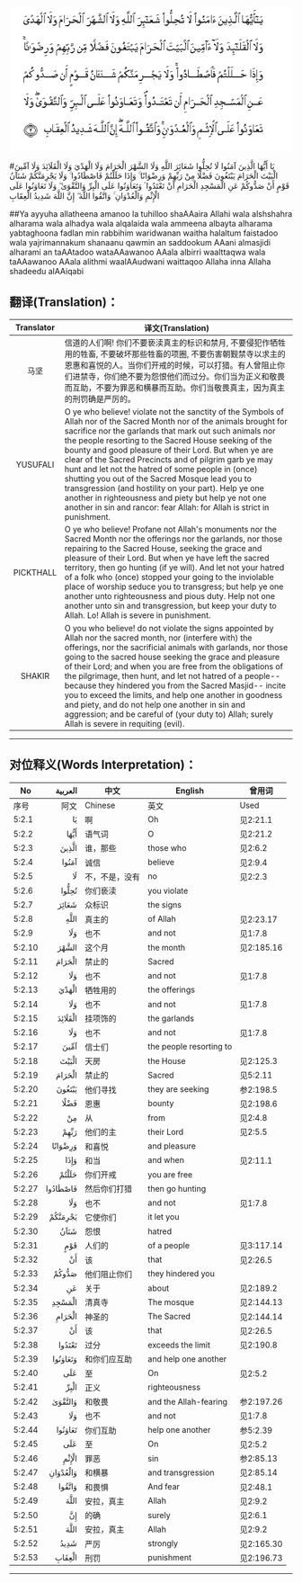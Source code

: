 ![005:002](images/005_002.gif)

#يَا أَيُّهَا الَّذِينَ آمَنُوا لَا تُحِلُّوا شَعَائِرَ اللَّهِ وَلَا الشَّهْرَ الْحَرَامَ وَلَا الْهَدْيَ وَلَا الْقَلَائِدَ وَلَا آمِّينَ الْبَيْتَ الْحَرَامَ يَبْتَغُونَ فَضْلًا مِنْ رَبِّهِمْ وَرِضْوَانًا ۚ وَإِذَا حَلَلْتُمْ فَاصْطَادُوا ۚ وَلَا يَجْرِمَنَّكُمْ شَنَآنُ قَوْمٍ أَنْ صَدُّوكُمْ عَنِ الْمَسْجِدِ الْحَرَامِ أَنْ تَعْتَدُوا ۘ وَتَعَاوَنُوا عَلَى الْبِرِّ وَالتَّقْوَىٰ ۖ وَلَا تَعَاوَنُوا عَلَى الْإِثْمِ وَالْعُدْوَانِ ۚ وَاتَّقُوا اللَّهَ ۖ إِنَّ اللَّهَ شَدِيدُ الْعِقَابِ 

##Ya ayyuha allatheena amanoo la tuhilloo shaAAaira Allahi wala alshshahra alharama wala alhadya wala alqalaida wala ammeena albayta alharama yabtaghoona fadlan min rabbihim waridwanan waitha halaltum faistadoo wala yajrimannakum shanaanu qawmin an saddookum AAani almasjidi alharami an taAAtadoo wataAAawanoo AAala albirri waalttaqwa wala taAAawanoo AAala alithmi waalAAudwani waittaqoo Allaha inna Allaha shadeedu alAAiqabi 

## 翻译(Translation)：

| Translator | 译文(Translation)                                            |
| :--------: | ------------------------------------------------------------ |
|    马坚    | 信道的人们啊! 你们不要亵渎真主的标识和禁月, 不要侵犯作牺牲用的牲畜, 不要破坏那些牲畜的项圈, 不要伤害朝觐禁寺以求主的恩惠和喜悦的人。当你们开戒的时候，可以打猎。有人曾阻止你们进禁寺，你们绝不要为怨恨他们而过分。你们当为正义和敬畏而互助，不要为罪恶和横暴而互助。你们当敬畏真主，因为真主的刑罚确是严厉的。 |
|  YUSUFALI  | O ye who believe! violate not the sanctity of the Symbols of Allah nor of the Sacred Month nor of the animals brought for sacrifice nor the garlands that mark out such animals nor the people resorting to the Sacred House seeking of the bounty and good pleasure of their Lord. But when ye are clear of the Sacred Precincts and of pilgrim garb ye may hunt and let not the hatred of some people in (once) shutting you out of the Sacred Mosque lead you to transgression (and hostility on your part). Help ye one another in righteousness and piety but help ye not one another in sin and rancor: fear Allah: for Allah is strict in punishment. |
| PICKTHALL  | O ye who believe! Profane not Allah's monuments nor the Sacred Month nor the offerings nor the garlands, nor those repairing to the Sacred House, seeking the grace and pleasure of their Lord. But when ye have left the sacred territory, then go hunting (if ye will). And let not your hatred of a folk who (once) stopped your going to the inviolable place of worship seduce you to transgress; but help ye one another unto righteousness and pious duty. Help not one another unto sin and transgression, but keep your duty to Allah. Lo! Allah is severe in punishment. |
|   SHAKIR   | O you who believe! do not violate the signs appointed by Allah nor the sacred month, nor (interfere with) the offerings, nor the sacrificial animals with garlands, nor those going to the sacred house seeking the grace and pleasure of their Lord; and when you are free from the obligations of the pilgrimage, then hunt, and let not hatred of a people-- because they hindered you from the Sacred Masjid-- incite you to exceed the limits, and help one another in goodness and piety, and do not help one another in sin and aggression; and be careful of (your duty to) Allah; surely Allah is severe in requiting (evil). |

---

## 对位释义(Words Interpretation)：

| No   | العربية | 中文    | English | 曾用词 |
| ---- | ------: | ------- | ------- | ------ |
| 序号 |    阿文 | Chinese | 英文    | Used   |
| 5:2.1  | يَا       | 啊             | Oh                      | 见2:21.1   |
| 5:2.2  | أَيُّهَا     | 语气词         | O                       | 见2:21.2   |
| 5:2.3  | الَّذِينَ    | 谁，那些       | those who               | 见2:6.2    |
| 5:2.4  | آمَنُوا    | 诚信           | believe                 | 见2:9.4    |
| 5:2.5  | لَا       | 不，不是，没有 | no                      | 见2:2.3    |
| 5:2.6  | تُحِلُّوا    | 你们亵渎       | you violate             |            |
| 5:2.7  | شَعَائِرَ    | 众标识         | the signs               |            |
| 5:2.8  | اللَّهِ     | 真主的         | of Allah                | 见2:23.17  |
| 5:2.9  | وَلَا      | 也不           | and not                 | 见1:7.8    |
| 5:2.10 | الشَّهْرَ    | 这个月         | the month               | 见2:185.16 |
| 5:2.11 | الْحَرَامَ   | 禁止的         | Sacred                  |            |
| 5:2.12 | وَلَا      | 也不           | and not                 | 见1:7.8    |
| 5:2.13 | الْهَدْيَ    | 牺牲用的       | the offerings           |            |
| 5:2.14 | وَلَا      | 也不           | and not                 | 见1:7.8    |
| 5:2.15 | الْقَلَائِدَ  | 挂项饰的       | the garlands            |            |
| 5:2.16 | وَلَا      | 也不           | and not                 | 见1:7.8    |
| 5:2.17 | آمِّينَ     | 信士们         | the people resorting to |            |
| 5:2.18 | الْبَيْتَ    | 天房           | the House               | 见2:125.3  |
| 5:2.19 | الْحَرَامَ   | 禁止的         | Sacred                  | 见5:2.11   |
| 5:2.20 | يَبْتَغُونَ   | 他们寻找       | they are seeking        | 参2:198.5  |
| 5:2.21 | فَضْلًا     | 恩惠           | bounty                  | 见2:198.6  |
| 5:2.22 | مِنْ       | 从             | from                    | 见2:4.8    |
| 5:2.23 | رَبِّهِمْ     | 他们的主       | their Lord              | 见2:5.5    |
| 5:2.24 | وَرِضْوَانًا  | 和喜悦         | and pleasure            |            |
| 5:2.25 | وَإِذَا     | 和当           | and when                | 见2:11.1   |
| 5:2.26 | حَلَلْتُمْ    | 你们开戒       | you are free            |            |
| 5:2.27 | فَاصْطَادُوا | 然后你们打猎   | then go hunting         |            |
| 5:2.28 | وَلَا      | 也不           | and not                 | 见1:7.8    |
| 5:2.29 | يَجْرِمَنَّكُمْ  | 它使你们       | it let you              |            |
| 5:2.30 | شَنَآنُ     | 怨恨           | hatred                  |            |
| 5:2.31 | قَوْمٍ      | 人们的         | of a people             | 见3:117.14 |
| 5:2.32 | أَنْ       | 该             | that                    | 见2:26.5   |
| 5:2.33 | صَدُّوكُمْ    | 他们阻止你们   | they hindered you       |            |
| 5:2.34 | عَنِ       | 关于           | about                   | 见2:189.2  |
| 5:2.35 | الْمَسْجِدِ   | 清真寺         | The mosque              | 见2:144.13 |
| 5:2.36 | الْحَرَامِ   | 神圣的         | The Sacred              | 见2:144.14 |
| 5:2.37 | أَنْ       | 该             | that                    | 见2:26.5   |
| 5:2.38 | تَعْتَدُوا   | 过分           | exceeds the limit       | 见2:190.8  |
| 5:2.39 | وَتَعَاوَنُوا | 和你们应互助   | and help one another    |            |
| 5:2.40 | عَلَى      | 至             | On                      | 见2:5.2    |
| 5:2.41 | الْبِرِّ     | 正义           | righteousness           |            |
| 5:2.42 | وَالتَّقْوَىٰ  | 和敬畏         | and the Allah-fearing   | 参2:197.26 |
| 5:2.43 | وَلَا      | 也不           | and not                 | 见1:7.8    |
| 5:2.44 | تَعَاوَنُوا  | 你们互助       | help one another        | 参5:2.39   |
| 5:2.45 | عَلَى      | 至             | On                      | 见2:5.2    |
| 5:2.46 | الْإِثْمِ    | 罪恶           | sin                     | 参2:85.13  |
| 5:2.47 | وَالْعُدْوَانِ | 和横暴         | and transgression       | 见2:85.14  |
| 5:2.48 | وَاتَّقُوا   | 和畏惧         | And fear                | 见2:48.1   |
| 5:2.49 | اللَّهَ     | 安拉，真主     | Allah                   | 见2:9.2 |
| 5:2.50 | إِنَّ       | 的确           | surely                  | 见2:6.1    |
| 5:2.51 | اللَّهَ     | 安拉，真主     | Allah                   | 见2:9.2 |
| 5:2.52 | شَدِيدُ     | 严厉           | strongly                | 见2:165.30 |
| 5:2.53 | الْعِقَابِ   | 刑罚           | punishment              | 见2:196.73 |

---
